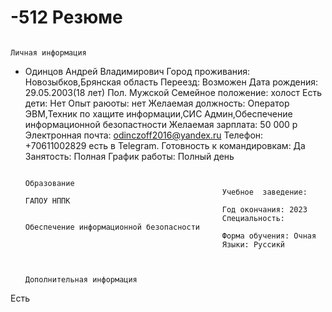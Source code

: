 # -512 Резюме
                                                                               Личная информация
- Одинцов Андрей Владимирович
Город проживания: Новозыбков,Брянская область
Переезд: Возможен
Дата рождения: 29.05.2003(18 лет)
Пол. Мужской 
Семейное положение: холост
Есть дети: Нет
Опыт раюоты: нет
Желаемая должность: Оператор ЭВМ,Техник по хащите информации,СИС Админ,Обеспечение информационной безопастности
Желаемая зарплата: 50 000 р
Электронная почта: odinczoff2016@yandex.ru
Телефон: +70611002829 есть в Telegram.
Готовность к командировкам: Да 
Занятость: Полная
График работы: Полный день

                                                                                 Образование
                                                  Учебное  заведение: ГАПОУ НППК
                                                  Год окончания: 2023
                                                  Специальность: Обеспечение информационной безопасности
                                                  Форма обучения: Очная
                                                  Языки: Руссикй
                                                  
                                                  
                                                                          Дополнительная информация
Есть                                                                          
 

